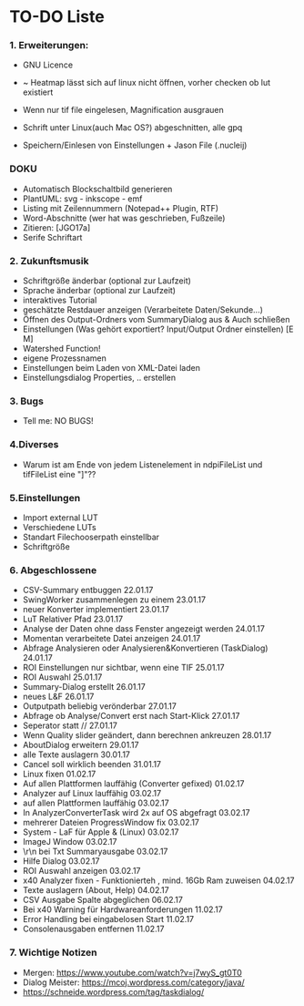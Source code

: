 
# TO-DO Liste #

### 1. Erweiterungen: ###
* GNU Licence
* ~ Heatmap lässt sich auf linux nicht öffnen, vorher checken ob lut existiert
* Wenn nur tif file eingelesen, Magnification ausgrauen
* Schrift unter Linux(auch Mac OS?) abgeschnitten, alle gpq 

* Speichern/Einlesen von Einstellungen + Jason File (.nucleij)

### DOKU ###
* Automatisch Blockschaltbild generieren
* PlantUML: svg - inkscope - emf
* Listing mit Zeilennummern (Notepad++ Plugin, RTF)
* Word-Abschnitte (wer hat was geschrieben, Fußzeile)
* Zitieren: [JGO17a] 
* Serife Schriftart


### 2. Zukunftsmusik ###
* Schriftgröße änderbar (optional zur Laufzeit)
* Sprache änderbar (optional zur Laufzeit)
* interaktives Tutorial
* geschätzte Restdauer anzeigen (Verarbeitete Daten/Sekunde...)
* Öffnen des Output-Ordners vom SummaryDialog aus & Auch schließen
* Einstellungen (Was gehört exportiert? Input/Output Ordner einstellen) [E M]
* Watershed Function!
* eigene Prozessnamen
* Einstellungen beim Laden von XML-Datei laden
* Einstellungsdialog Properties, .. erstellen


### 3. Bugs ###
* Tell me: NO BUGS!


### 4.Diverses ###
* Warum ist am Ende von jedem Listenelement in ndpiFileList und tifFileList eine "]"??


### 5.Einstellungen ###
* Import external LUT
* Verschiedene LUTs
* Standart Filechooserpath einstellbar 
* Schriftgröße


### 6. Abgeschlossene ###
* CSV-Summary entbuggen                                             22.01.17
* SwingWorker zusammenlegen zu einem                                23.01.17
* neuer Konverter implementiert                                     23.01.17
* LuT Relativer Pfad                                                23.01.17
* Analyse der Daten ohne dass Fenster angezeigt werden              24.01.17
* Momentan verarbeitete Datei anzeigen                              24.01.17
* Abfrage Analysieren oder Analysieren&Konvertieren (TaskDialog)    24.01.17
* ROI Einstellungen nur sichtbar, wenn eine TIF                     25.01.17
* ROI Auswahl                                                       25.01.17
* Summary-Dialog erstellt                                           26.01.17
* neues L&F                                                         26.01.17
* Outputpath beliebig verönderbar                                   27.01.17
* Abfrage ob Analyse/Convert erst nach Start-Klick					27.01.17
* Seperator statt //												27.01.17
* Wenn Quality slider geändert, dann berechnen ankreuzen            28.01.17
* AboutDialog erweitern                                             29.01.17
* alle Texte auslagern                                              30.01.17
* Cancel soll wirklich beenden                                      31.01.17
* Linux fixen                                                       01.02.17
* Auf allen Plattformen lauffähig (Converter gefixed)               01.02.17
* Analyzer auf Linux lauffähig                                      03.02.17
* auf allen Plattformen lauffähig                                   03.02.17
* In AnalyzerConverterTask wird 2x auf OS abgefragt                 03.02.17
* mehrerer Dateien ProgressWindow fix                               03.02.17
* System - LaF für Apple & (Linux)                                  03.02.17
* ImageJ Window                                                     03.02.17
* \r\n bei Txt Summaryausgabe                                       03.02.17
* Hilfe Dialog                                                      03.02.17
* ROI Auswahl anzeigen                                              03.02.17
* x40 Analyzer fixen - Funktionierteh , mind. 16Gb Ram zuweisen     04.02.17
* Texte auslagern (About, Help)                                     04.02.17
* CSV Ausgabe Spalte abgeglichen                                    06.02.17
* Bei x40 Warning für Hardwareanforderungen                         11.02.17
* Error Handling bei eingabelosen Start                             11.02.17
* Consolenausgaben entfernen                                        11.02.17

### 7. Wichtige Notizen ###
* Mergen: https://www.youtube.com/watch?v=j7wyS_gt0T0
* Dialog Meister: https://mcoj.wordpress.com/category/java/
* https://schneide.wordpress.com/tag/taskdialog/